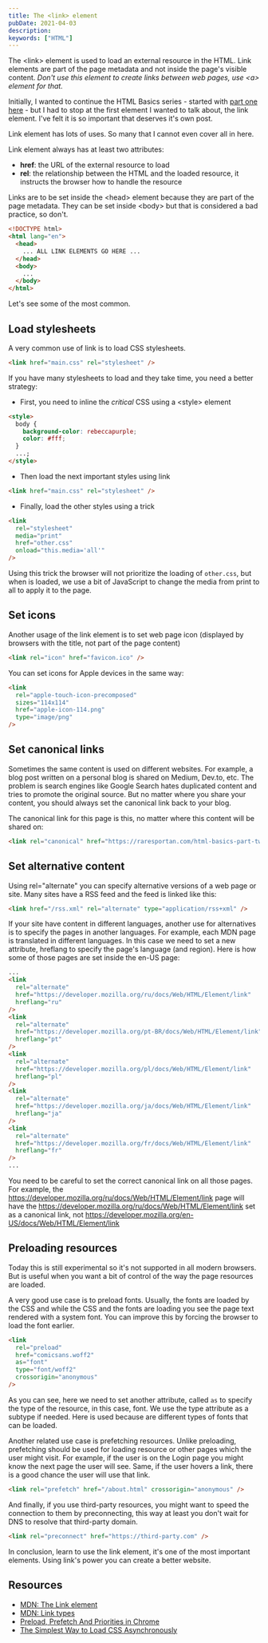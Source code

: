 ```yaml
---
title: The <link> element
pubDate: 2021-04-03
description:
keywords: ["HTML"]
---
```


The &lt;link&gt; element is used to load an external resource in the HTML. Link elements are part of the page metadata and not
inside the page's visible content. _Don't use this element to create links between web pages, use &lt;a&gt; element for that._

Initially, I wanted to continue the HTML Basics series - started with [part one here](https://www.raresportan.com/html-basics-part-one/) -
but I had to stop at the first element I wanted to talk about, the link element. I've felt it is so important
that deserves it's own post.

Link element has lots of uses. So many that I cannot even cover all in here.

Link element always has at least two attributes:

- **href**: the URL of the external resource to load
- **rel**: the relationship between the HTML and the loaded resource, it instructs the browser how to handle the resource

Links are to be set inside the &lt;head&gt; element because they are part of the page metadata.
They can be set inside &lt;body&gt; but that is considered a bad practice, so don't.

```html
<!DOCTYPE html>
<html lang="en">
  <head>
    ... ALL LINK ELEMENTS GO HERE ...
  </head>
  <body>
    ...
  </body>
</html>
```

Let's see some of the most common.

## Load stylesheets

A very common use of link is to load CSS stylesheets.

```html
<link href="main.css" rel="stylesheet" />
```

If you have many stylesheets to load and they take time, you need a better strategy:

- First, you need to inline the _critical_ CSS using a &lt;style&gt; element

```html
<style>
  body {
    background-color: rebeccapurple;
    color: #fff;
  }
  ...;
</style>
```

- Then load the next important styles using link

```html
<link href="main.css" rel="stylesheet" />
```

- Finally, load the other styles using a trick

```html
<link
  rel="stylesheet"
  media="print"
  href="other.css"
  onload="this.media='all'"
/>
```

Using this trick the browser will not prioritize the loading of `other.css`, but when is loaded,
we use a bit of JavaScript to change the media from print to all to apply it to the page.

## Set icons

Another usage of the link element is to set web page icon (displayed by browsers with the title, not part of the page content)

```html
<link rel="icon" href="favicon.ico" />
```

You can set icons for Apple devices in the same way:

```html
<link
  rel="apple-touch-icon-precomposed"
  sizes="114x114"
  href="apple-icon-114.png"
  type="image/png"
/>
```

## Set canonical links

Sometimes the same content is used on different websites. For example, a blog post written on a personal blog is shared on Medium, Dev.to, etc. The problem is search engines like Google Search hates duplicated content and tries to promote the original source. But no matter where you share your content, you should always set the canonical link back to your blog.

The canonical link for this page is this, no matter where this content will be shared on:

```html
<link rel="canonical" href="https://raresportan.com/html-basics-part-two/" />
```

## Set alternative content

Using rel="alternate" you can specify alternative versions of a web page or site.
Many sites have a RSS feed and the feed is linked like this:

```html
<link href="/rss.xml" rel="alternate" type="application/rss+xml" />
```

If your site have content in different languages, another use for alternatives is to specify the pages in another languages.
For example, each MDN page is translated in different languages. In this case we need to set a new attribute, hreflang to specify the page's language (and region).
Here is how some of those pages are set inside the en-US page:

```html
...
<link
  rel="alternate"
  href="https://developer.mozilla.org/ru/docs/Web/HTML/Element/link"
  hreflang="ru"
/>
<link
  rel="alternate"
  href="https://developer.mozilla.org/pt-BR/docs/Web/HTML/Element/link"
  hreflang="pt"
/>
<link
  rel="alternate"
  href="https://developer.mozilla.org/pl/docs/Web/HTML/Element/link"
  hreflang="pl"
/>
<link
  rel="alternate"
  href="https://developer.mozilla.org/ja/docs/Web/HTML/Element/link"
  hreflang="ja"
/>
<link
  rel="alternate"
  href="https://developer.mozilla.org/fr/docs/Web/HTML/Element/link"
  hreflang="fr"
/>
...
```

You need to be careful to set the correct canonical link on all those pages. For example, the https://developer.mozilla.org/ru/docs/Web/HTML/Element/link page
will have the https://developer.mozilla.org/ru/docs/Web/HTML/Element/link set as a canonical link, not https://developer.mozilla.org/en-US/docs/Web/HTML/Element/link

## Preloading resources

Today this is still experimental so it's not supported in all modern browsers. But is useful when you want a bit of control of the way the page resources are loaded.

A very good use case is to preload fonts. Usually, the fonts are loaded by the CSS and while the CSS and the fonts are loading you see the page text rendered with a system font. You can improve this by forcing the browser to load the font earlier.

```html
<link
  rel="preload"
  href="comicsans.woff2"
  as="font"
  type="font/woff2"
  crossorigin="anonymous"
/>
```

As you can see, here we need to set another attribute, called `as` to specify the type of the resource, in this case, font.
We use the type attribute as a subtype if needed. Here is used because are different types of fonts that can be loaded.

Another related use case is prefetching resources. Unlike preloading, prefetching should be used for loading resource or other pages which the user might visit. For example, if the user is on the Login page you might know the next page the user will see. Same, if the user hovers a link, there is a good chance the user will use that link.

```html
<link rel="prefetch" href="/about.html" crossorigin="anonymous" />
```

And finally, if you use third-party resources, you might want to speed the connection to them by preconnecting,
this way at least you don't wait for DNS to resolve that third-party domain.

```html
<link rel="preconnect" href="https://third-party.com" />
```

In conclusion, learn to use the link element, it's one of the most important elements. Using link's power
you can create a better website.

## Resources

- [MDN: The Link element](https://developer.mozilla.org/en-US/docs/Web/HTML/Element/link)
- [MDN: Link types](https://developer.mozilla.org/en-US/docs/Web/HTML/Link_types)
- [Preload, Prefetch And Priorities in Chrome](https://medium.com/reloading/preload-prefetch-and-priorities-in-chrome-776165961bbf)
- [The Simplest Way to Load CSS Asynchronously](https://www.filamentgroup.com/lab/load-css-simpler/)
